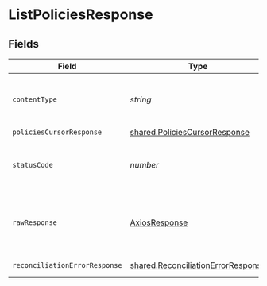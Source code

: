# ListPoliciesResponse


## Fields

| Field                                                                                    | Type                                                                                     | Required                                                                                 | Description                                                                              |
| ---------------------------------------------------------------------------------------- | ---------------------------------------------------------------------------------------- | ---------------------------------------------------------------------------------------- | ---------------------------------------------------------------------------------------- |
| `contentType`                                                                            | *string*                                                                                 | :heavy_check_mark:                                                                       | HTTP response content type for this operation                                            |
| `policiesCursorResponse`                                                                 | [shared.PoliciesCursorResponse](../../models/shared/policiescursorresponse.md)           | :heavy_minus_sign:                                                                       | OK                                                                                       |
| `statusCode`                                                                             | *number*                                                                                 | :heavy_check_mark:                                                                       | HTTP response status code for this operation                                             |
| `rawResponse`                                                                            | [AxiosResponse](https://axios-http.com/docs/res_schema)                                  | :heavy_minus_sign:                                                                       | Raw HTTP response; suitable for custom response parsing                                  |
| `reconciliationErrorResponse`                                                            | [shared.ReconciliationErrorResponse](../../models/shared/reconciliationerrorresponse.md) | :heavy_minus_sign:                                                                       | Error response                                                                           |